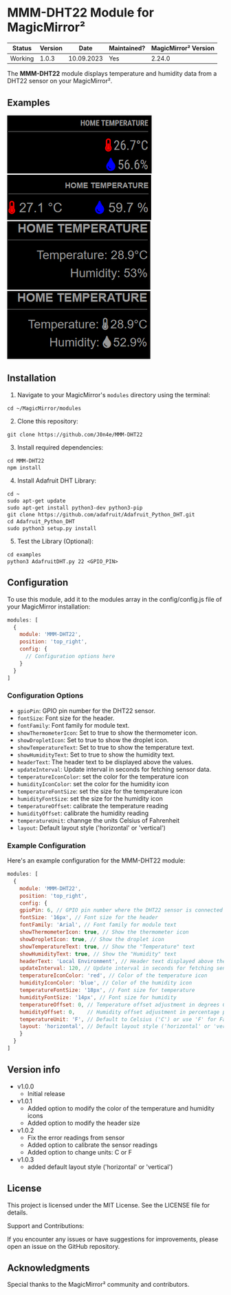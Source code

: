 # MMM-DHT22 Module for MagicMirror²

| Status  | Version | Date       | Maintained? |MagicMirror² Version |
| ------- | ------- | ---------- | ----------- |-------------------- |
| Working | 1.0.3   | 10.09.2023 | Yes         | 2.24.0              |

The **MMM-DHT22** module displays temperature and humidity data from a DHT22 sensor on your MagicMirror².

## Examples

![screenshot_01](img/screenshot_01.png)
![screenshot_02](img/screenshot_02.png)
![screenshot_03](img/screenshot_03.png)
![screenshot_04](img/screenshot_04.png)

## Installation

1. Navigate to your MagicMirror's `modules` directory using the terminal:
  ```shell
  cd ~/MagicMirror/modules
  ```
2. Clone this repository:

  ```shell
  git clone https://github.com/J0n4e/MMM-DHT22
  ```

3. Install required dependencies:

  ```shell
  cd MMM-DHT22
  npm install
  ```

4. Install Adafruit DHT Library:

  ```shell
  cd ~
  sudo apt-get update
  sudo apt-get install python3-dev python3-pip
  git clone https://github.com/adafruit/Adafruit_Python_DHT.git
  cd Adafruit_Python_DHT
  sudo python3 setup.py install
  ```

5. Test the Library (Optional):

  ```shell
  cd examples
  python3 AdafruitDHT.py 22 <GPIO_PIN>
  ```

## Configuration

To use this module, add it to the modules array in the config/config.js file of your MagicMirror installation:

```javascript
modules: [
  {
    module: 'MMM-DHT22',
    position: 'top_right',
    config: {
      // Configuration options here
    }
  }
]
```

### Configuration Options

* `gpioPin`: GPIO pin number for the DHT22 sensor.
* `fontSize`: Font size for the header.
* `fontFamily`: Font family for module text.
* `showThermometerIcon`: Set to true to show the thermometer icon.
* `showDropletIcon`: Set to true to show the droplet icon.
* `showTemperatureText`: Set to true to show the temperature text.
* `showHumidityText`: Set to true to show the humidity text.
* `headerText`: The header text to be displayed above the values.
* `updateInterval`: Update interval in seconds for fetching sensor data.
* `temperatureIconColor`: set the color for the temperature icon
* `humidityIconColor`: set the color for the humidity icon
* `temperatureFontSize`: set the size for the temperature icon
* `humidityFontSize`: set the size for the humidity icon
* `temperatureOffset`: calibrate the temperature reading
* `humidityOffset`: calibrate the humidity reading
* `temperatureUnit`: channge the units Celsius of Fahrenheit
* `layout`: Default layout style ('horizontal' or 'vertical')

### Example Configuration

Here's an example configuration for the MMM-DHT22 module:

```javascript
modules: [
  {
    module: 'MMM-DHT22',
    position: 'top_right',
    config: {
    gpioPin: 6, // GPIO pin number where the DHT22 sensor is connected
    fontSize: '16px', // Font size for the header
    fontFamily: 'Arial', // Font family for module text
    showThermometerIcon: true, // Show the thermometer icon
    showDropletIcon: true, // Show the droplet icon
    showTemperatureText: true, // Show the "Temperature" text
    showHumidityText: true, // Show the "Humidity" text
    headerText: 'Local Environment', // Header text displayed above the values
    updateInterval: 120, // Update interval in seconds for fetching sensor data
    temperatureIconColor: 'red', // Color of the temperature icon
    humidityIconColor: 'blue', // Color of the humidity icon
    temperatureFontSize: '18px', // Font size for temperature
    humidityFontSize: '14px', // Font size for humidity
    temperatureOffset: 0, // Temperature offset adjustment in degrees Celsius
    humidityOffset: 0,    // Humidity offset adjustment in percentage points
    temperatureUnit: 'F', // Default to Celsius ('C') or use 'F' for Fahrenheit
    layout: 'horizontal', // Default layout style ('horizontal' or 'vertical')
    }
  }
]
```

## Version info

* v1.0.0
  * Initial release
* v1.0.1
  * Added option to modify the color of the temperature and humidity icons
  * Added option to modify the header size
* v1.0.2
  * Fix the error readings from sensor
  * Added option to calibrate the sensor readings
  * Added option to change units: C or F
* v1.0.3
  * added default layout style ('horizontal' or 'vertical')

## License

This project is licensed under the MIT License. See the LICENSE file for details.

Support and Contributions:

If you encounter any issues or have suggestions for improvements, please open an issue on the GitHub repository.

## Acknowledgments

Special thanks to the MagicMirror² community and contributors.
